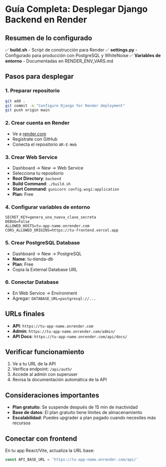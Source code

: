 # Guía Completa: Desplegar Django Backend en Render

## Resumen de lo configurado

✅ **build.sh** - Script de construcción para Render
✅ **settings.py** - Configurado para producción con PostgreSQL y WhiteNoise
✅ **Variables de entorno** - Documentadas en RENDER_ENV_VARS.md

## Pasos para desplegar

### 1. Preparar repositorio
```bash
git add .
git commit -m "Configure Django for Render deployment"
git push origin main
```

### 2. Crear cuenta en Render
- Ve a [render.com](https://render.com)
- Regístrate con GitHub
- Conecta el repositorio `AR-E-Web`

### 3. Crear Web Service
- Dashboard → New → Web Service
- Selecciona tu repositorio
- **Root Directory**: `backend`
- **Build Command**: `./build.sh`
- **Start Command**: `gunicorn config.wsgi:application`
- **Plan**: Free

### 4. Configurar variables de entorno
```
SECRET_KEY=genera_una_nueva_clave_secreta
DEBUG=False
ALLOWED_HOSTS=tu-app-name.onrender.com
CORS_ALLOWED_ORIGINS=https://tu-frontend.vercel.app
```

### 5. Crear PostgreSQL Database
- Dashboard → New → PostgreSQL
- **Name**: tu-tienda-db
- **Plan**: Free
- Copia la External Database URL

### 6. Conectar Database
- En Web Service → Environment
- Agregar: `DATABASE_URL=postgresql://...`

## URLs finales
- **API**: `https://tu-app-name.onrender.com`
- **Admin**: `https://tu-app-name.onrender.com/admin/`
- **API Docs**: `https://tu-app-name.onrender.com/api/docs/`

## Verificar funcionamiento
1. Ve a tu URL de la API
2. Verifica endpoint: `/api/auth/` 
3. Accede al admin con superuser
4. Revisa la documentación automática de la API

## Consideraciones importantes
- **Plan gratuito**: Se suspende después de 15 min de inactividad
- **Base de datos**: El plan gratuito tiene límites de almacenamiento
- **Escalabilidad**: Puedes upgrader a plan pagado cuando necesites más recursos

## Conectar con frontend
En tu app React/Vite, actualiza la URL base:
```typescript
const API_BASE_URL = 'https://tu-app-name.onrender.com/api/'
```